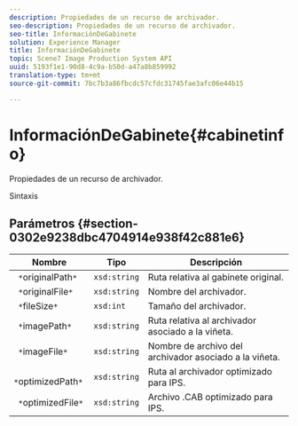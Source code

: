```yaml
---
description: Propiedades de un recurso de archivador.
seo-description: Propiedades de un recurso de archivador.
seo-title: InformaciónDeGabinete
solution: Experience Manager
title: InformaciónDeGabinete
topic: Scene7 Image Production System API
uuid: 5193f1e1-90d8-4c9a-b50d-a47a8b859992
translation-type: tm+mt
source-git-commit: 7bc7b3a86fbcdc57cfdc31745fae3afc06e44b15

---
```



# InformaciónDeGabinete{#cabinetinfo}

Propiedades de un recurso de archivador.

Sintaxis

## Parámetros {#section-0302e9238dbc4704914e938f42c881e6}

| Nombre | Tipo | Descripción |
|---|---|---|
| ` *`originalPath`*` | `xsd:string` | Ruta relativa al gabinete original. |
| ` *`originalFile`*` | `xsd:string` | Nombre del archivador. |
| ` *`fileSize`*` | `xsd:int` | Tamaño del archivador. |
| ` *`imagePath`*` | `xsd:string` | Ruta relativa al archivador asociado a la viñeta. |
| ` *`imageFile`*` | `xsd:string` | Nombre de archivo del archivador asociado a la viñeta. |
| ` *`optimizedPath`*` | `xsd:string` | Ruta al archivador optimizado para IPS. |
| ` *`optimizedFile`*` | `xsd:string` | Archivo .CAB optimizado para IPS. |


